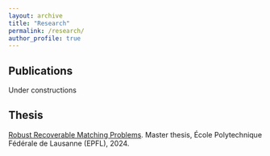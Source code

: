 ```yaml
---
layout: archive
title: "Research"
permalink: /research/
author_profile: true
---
```


## Publications

Under constructions

## Thesis

[Robust Recoverable Matching Problems](https://zenodo.org/records/15118302). Master thesis, École Polytechnique Fédérale de Lausanne (EPFL), 2024.

<!-- {% if site.author.googlescholar %}
  <div class="wordwrap">You can also find my articles on <a href="{{site.author.googlescholar}}">my Google Scholar profile</a>.</div>
{% endif %}

{% include base_path %}

{% for post in site.publications reversed %}
  {% include archive-single.html %}
{% endfor %} -->
